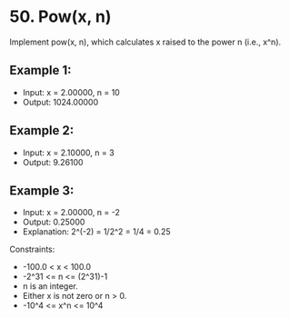 # 50. Pow(x, n)

Implement pow(x, n), which calculates x raised to the power n (i.e., x^n). 

## Example 1:

- Input: x = 2.00000, n = 10
- Output: 1024.00000

## Example 2:

- Input: x = 2.10000, n = 3
- Output: 9.26100

## Example 3:

- Input: x = 2.00000, n = -2
- Output: 0.25000
- Explanation: 2^(-2) = 1/2^2 = 1/4 = 0.25
 

Constraints:

- -100.0 < x < 100.0
- -2^31 <= n <= (2^31)-1
- n is an integer.
- Either x is not zero or n > 0.
- -10^4 <= x^n <= 10^4